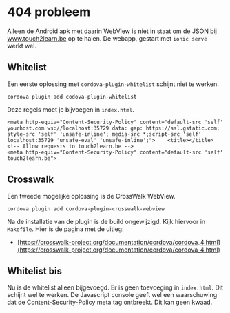 # 404 probleem

Alleen de Android apk met daarin WebView is niet in staat om
de JSON bij www.touch2learn.be op te halen. De webapp, gestart met `ionic serve`
werkt wel.

## Whitelist

Een eerste oplossing met `cordova-plugin-whitelist` schijnt niet te werken.

~~~~
cordova plugin add codova-plugin-whitelist
~~~~

Deze regels moet je bijvoegen in `index.html`.

~~~~
<meta http-equiv="Content-Security-Policy" content="default-src 'self' yourhost.com ws://localhost:35729 data: gap: https://ssl.gstatic.com; style-src 'self' 'unsafe-inline'; media-src *;script-src 'self' localhost:35729 'unsafe-eval' 'unsafe-inline';">    <title></title>
<!-- Allow requests to touch2learn.be -->
<meta http-equiv="Content-Security-Policy" content="default-src 'self' touch2learn.be">
~~~~


## Crosswalk

Een tweede mogelijke oplossing is de CrossWalk WebView.

~~~~
cordova plugin add cordova-plugin-crosswalk-webview
~~~~

Na de installatie van de plugin is de build ongewijzigd. Kijk hiervoor in `Makefile`.
Hier is de pagina met de uitleg:

* [https://crosswalk-project.org/documentation/cordova/cordova_4.html](https://crosswalk-project.org/documentation/cordova/cordova_4.html)

## Whitelist bis

Nu is de whitelist alleen bijgevoegd. Er is geen toevoeging in `index.html`.
Dit schijnt wel te werken. De Javascript console geeft wel een waarschuwing dat de Content-Security-Policy meta tag ontbreekt.
Dit kan geen kwaad.
